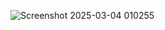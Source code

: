 ![Screenshot 2025-03-04 010255](https://github-production-user-asset-6210df.s3.amazonaws.com/86911300/309575780-b3950918-b5ab-468a-945e-0e2b58240a49.png?X-Amz-Algorithm=AWS4-HMAC-SHA256&X-Amz-Credential=AKIAVCODYLSA53PQK4ZA%2F20250318%2Fus-east-1%2Fs3%2Faws4_request&X-Amz-Date=20250318T170034Z&X-Amz-Expires=300&X-Amz-Signature=379d2b506238092c1d52c357c5ac817a776d3e8474e1d61d9a362b0a2654c6e5&X-Amz-SignedHeaders=host)
